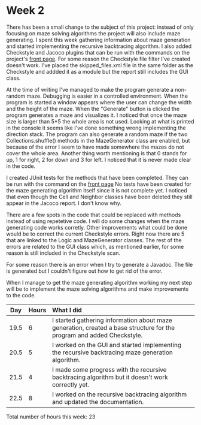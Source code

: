 # Week 2

There has been a small change to the subject of this project: instead of only focusing on maze solving algorithms the project will also include maze generating. I spent this week gathering information about maze generation and started implementing the recursive backtracing algorithm. I also added Checkstyle and Jacoco plugins that can be run with the commands on the project's [front page](https://github.com/H4m5t3r/Comparison-of-maze-solving-algorithms). For some reason the Checkstyle file filter I've created doesn't work. I've placed the skipped_files.xml file in the same folder as the Checkstyle and addded it as a module but the report still includes the GUI class.

At the time of writing I've managed to make the program generate a non-random maze. Debugging is easier in a controlled environment. When the program is started a window appears where the user can change the width and the height of the maze. When the "Generate" button is clicked the program generates a maze and visualizes it. I noticed that once the maze size is larger than 5*5 the whole area is not used. Looking at what is printed in the console it seems like I've done something wrong implementing the direction stack. The program can also generate a random maze if the two Collections.shuffle() methods in the MazeGenerator class are enabled, but because of the error I seem to have made somewhere the mazes do not cover the whole area. Another thing worth mentioning is that 0 stands for up, 1 for right, 2 for down and 3 for left. I noticed that it is never made clear in the code.

I created JUnit tests for the methods that have been completed. They can be run with the command on the [front page](https://github.com/H4m5t3r/Comparison-of-maze-solving-algorithms) No tests have been created for the maze generating algorithm itself since it is not complete yet. I noticed that even though the Cell and Neighbor classes have been deleted they still appear in the Jacoco report. I don't know why.

There are a few spots in the code that could be replaced with methods instead of using repetetive code. I will do some changes when the maze generating code works corretly. Other improvements what could be done would be to correct the current Checkstyle errors. Right now there are 5 that are linked to the Logic and MazeGenerator classes. The rest of the errors are related to the GUI class which, as mentioned earlier, for some reason is still included in the Checkstyle scan.

For some reason there is an error when I try to generate a Javadoc. The file is generated but I couldn't figure out how to get rid of the error.

When I manage to get the maze generating algorithm working my next step will be to implement the maze solving algorithms and make improvements to the code.

| Day | Hours | What I did  |
| :----:|:-----| :-----|
|19.5|6| I started gathering information about maze generation, created a base structure for the program and added Checkstyle. |
|20.5|5| I worked on the GUI and started implementing the recursive backtracing maze generation algorithm. |
|21.5|4| I made some progress with the recursive backtracing algorithm but it doesn't work correctly yet. |
|22.5|8| I worked on the recursive backtracing algorithm and updated the documentation. |

Total number of hours this week: 23
